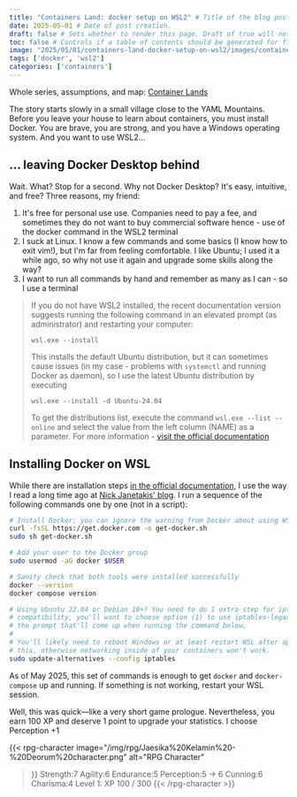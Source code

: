 ```yaml
---
title: "Containers Land: docker setup on WSL2" # Title of the blog post.
date: 2025-05-01 # Date of post creation.
draft: false # Sets whether to render this page. Draft of true will not be rendered.
toc: false # Controls if a table of contents should be generated for first-level links automatically.
image: "2025/05/01/containers-land-docker-setup-on-wsl2/images/containers_land_01.png"
tags: ['docker', 'wsl2']
categories: ['containers']
---
```


Whole series, assumptions, and map: [Container Lands](/containers-land)

The story starts slowly in a small village close to the YAML Mountains. Before you leave your house to learn about containers, you must install Docker. You are brave, you are strong, and you have a Windows operating system. And you want to use WSL2...

## ... leaving Docker Desktop behind

Wait. What? Stop for a second. Why not Docker Desktop? It's easy, intuitive, and free? Three reasons, my friend:

1. It's free for personal use use. Companies need to pay a fee, and sometimes they do not want to buy commercial software hence - use of the docker command in the WSL2 terminal
2. I suck at Linux. I know a few commands and some basics (I know how to exit vim!), but I'm far from feeling comfortable. I like Ubuntu; I used it a while ago, so why not use it again and upgrade some skills along the way?
3. I want to run all commands by hand and remember as many as I can - so I use a terminal

> If you do not have WSL2 installed, the recent documentation version suggests running the following command in an elevated prompt (as administrator) and restarting your computer:
>
> `wsl.exe --install`
>
> This installs the default Ubuntu distribution, but it can sometimes cause issues (in my case - problems with `systemctl` and running Docker as daemon), so I use the latest Ubuntu distribution by executing
>
> `wsl.exe --install -d Ubuntu-24.04`
>
> To get the distributions list, execute the command `wsl.exe --list --online` and select the value from the left column (NAME) as a parameter. For more information - [visit the official documentation](https://learn.microsoft.com/en-us/windows/wsl/install)

## Installing Docker on WSL

While there are installation steps [in the official documentation](https://docs.docker.com/engine/install/ubuntu/), I use the way I read a long time ago at [Nick Janetakis' blog](https://nickjanetakis.com/blog/install-docker-in-wsl-2-without-docker-desktop). I run a sequence of the following commands one by one (not in a script):

```bash
# Install Docker; you can ignore the warning from Docker about using WSL
curl -fsSL https://get.docker.com -o get-docker.sh
sudo sh get-docker.sh

# Add your user to the Docker group
sudo usermod -aG docker $USER

# Sanity check that both tools were installed successfully
docker --version
docker compose version

# Using Ubuntu 22.04 or Debian 10+? You need to do 1 extra step for iptables
# compatibility, you'll want to choose option (1) to use iptables-legacy from
# the prompt that'll come up when running the command below.
#
# You'll likely need to reboot Windows or at least restart WSL after applying
# this, otherwise networking inside of your containers won't work.
sudo update-alternatives --config iptables
```

As of May 2025, this set of commands is enough to get `docker` and `docker-compose` up and running. If something is not working, restart your WSL session.

Well, this was quick—like a very short game prologue. Nevertheless, you earn 100 XP and deserve 1 point to upgrade your statistics. I choose Perception +1

{{< rpg-character
    image="/img/rpg/Jaesika%20Kelamin%20-%20Deorum%20character.png"
    alt="RPG Character"
>}}
Strength:7
Agility:6
Endurance:5
Perception:5 -> 6
Cunning:6
Charisma:4
Level 1: XP 100 / 300
{{< /rpg-character >}}
